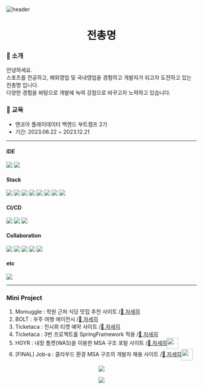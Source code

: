 ![header](https://capsule-render.vercel.app/api?type=wave&color=auto&height=300&section=header&text=Kade_Jeon&fontSize=40)
<h1 align="center"> 전총명 </h1>

<h3>👋 소개</h3>
안녕하세요.<br>
스포츠를 전공하고, 해외영업 및 국내영업을 경험하고 개발자가 되고자 도전하고 있는 전총명 입니다.<br>
다양한 경험을 바탕으로 개발에 녹여 강점으로 바꾸고자 노력하고 있습니다.

<h3>📝 교육</h3>
<ul>
	<li>엔코아 플레이데이터 백엔드 부트캠프 2기</li>
	<li>기간: 2023.06.22 ~ 2023.12.21</li>
</ul>

<hr>

<h4> IDE </h4>
<div align="left">
	<img src="https://img.shields.io/badge/intelliJ-000000?style=flat&logo=intellijidea&logoColor=white" />
	<img src="https://img.shields.io/badge/eclipse-2C2255?style=flat&logo=eclipseide&logoColor=white" />
</div>

<h4> Stack </h4>
<div align="left">
	<img src="https://img.shields.io/badge/Java-007396?style=flat&logo=coffeescript&logoColor=white" />
	<img src="https://img.shields.io/badge/Spring-6DB33F?style=flat&logo=Spring&logoColor=white" />
	<img src="https://img.shields.io/badge/SpringBoot-6DB33F?style=flat&logo=SpringBoot&logoColor=white" />
	<img src="https://img.shields.io/badge/Mysql-4479A1?style=flat&logo=Mysql&logoColor=white" />
	<img src="https://img.shields.io/badge/MariaDB-003545?style=flat&logo=MariaDB&logoColor=white" />
	<img src="https://img.shields.io/badge/HTML5-E34F26?style=flat&logo=HTML5&logoColor=white" />
	<img src="https://img.shields.io/badge/JavaScript-F7DF1E?style=flat&logo=JavaScript&logoColor=white" />
	<img src="https://img.shields.io/badge/jQuery-0769AD?style=flat&logo=jquery&logoColor=white" />
</div>

<h4> CI/CD </h4>
<div align="left">
	<img src="https://img.shields.io/badge/Jenkins-D24939?style=flat&logo=Jenkins&logoColor=white" />
	<img src="https://img.shields.io/badge/AmazonRDS-527FFF?style=flat&logo=AmazonRDS&logoColor=white" />
	<img src="https://img.shields.io/badge/AmazonEC2-FF9900?style=flat&logo=AmazonEC2&logoColor=white" />
</div>

<h4> Collaboration </h4>
<div align="left">
	<img src="https://img.shields.io/badge/Slack-4A154B?style=flat&logo=Slack&logoColor=white" />
	<img src="https://img.shields.io/badge/Notion-000000?style=flat&logo=Notion&logoColor=white" />
	<img src="https://img.shields.io/badge/Git-F05032?style=flat&logo=Git&logoColor=white" />
  	<img src="https://img.shields.io/badge/Github-181717?style=flat&logo=Github&logoColor=white" />
  	<img src="https://img.shields.io/badge/Figma-F24E1E?style=flat&logo=Figma&logoColor=white" />
</div>

<div align="left">
  <h4> etc </h4>
	<img src="https://img.shields.io/badge/Illustrator-FF9A00?style=flat&logo=adobeillustrator&logoColor=white" />
</div>
<hr>

### Mini Project
<ol>
	<li>Momuggle : 학원 근처 식당 맛집 추천 사이트 /<a href="https://github.com/Kade-Jeon/mini1_momuggle.git">👀 자세히</a></li>
	<li>BOLT : 우주 여행 에이전시 /<a href="https://github.com/Kade-Jeon/mini2_BOLT.git">👀 자세히</a></li>
	<li>Ticketaca : 전시회 티켓 예약 사이트 /<a href="https://github.com/Kade-Jeon/ticketaca.git">👀 자세히</a></li>
	<li>Ticketaca : 3번 프로젝트를 SpringFramework 적용 /<a href="https://github.com/Kade-Jeon/mini4_ticketaca.git">👀 자세히</a></li>
	<li>HGYR : 내장 톰캣(WAS)을 이용한 MSA 구조 포털 사이트 /<a href="https://github.com/Kade-Jeon/nonsan.git">👀 자세히</a><img src="https://media2.giphy.com/media/KGMzZvWa5su2O5LCVR/giphy.gif?cid=6c09b9529fp1ni1lpsnggm5q8ddhubokfmb8iutki1e5b7lk&ep=v1_stickers_related&rid=giphy.gif&ct=s" width=30 height=30 align=center /></li>
	<li>[FINAL] Job-a : 클라우드 환경 MSA 구조의 개발자 채용 사이트 /<a href="https://github.com/miracle-job-a">👀 자세히</a><img src="https://media2.giphy.com/media/KGMzZvWa5su2O5LCVR/giphy.gif?cid=6c09b9529fp1ni1lpsnggm5q8ddhubokfmb8iutki1e5b7lk&ep=v1_stickers_related&rid=giphy.gif&ct=s" width=30 height=30 align=center /></li>
</ol>



<p align=center>
 	<img src="https://github-readme-stats.vercel.app/api?username=Kade-Jeon" />
</p>

<p align="center">
	<img src="https://github-readme-stats.vercel.app/api/top-langs/?username=Kade-Jeon" />
</p>

